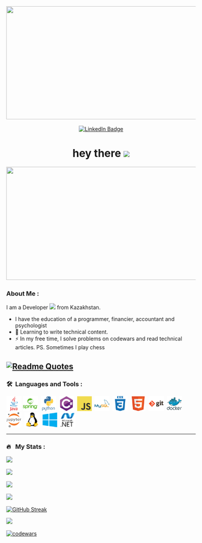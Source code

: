 
<div align="center">
  <img src="https://media.giphy.com/media/dWesBcTLavkZuG35MI/giphy.gif" width="600" height="300"/>
</div>

<p align="center">
<a href="https://www.linkedin.com/in/dinmukhamed-mukashev-bba7a023b/"><img src="https://img.shields.io/badge/LinkedIn-blue?style=for-the-badge&logo=linkedin&logoColor=white" alt="LinkedIn Badge"></a>
</p>
<p align="center">

<h1 align="center">hey there <img src="https://media.giphy.com/media/hvRJCLFzcasrR4ia7z/giphy.gif" width="40"></h1>

<p align="center"><img src="https://i.gifer.com/fxVE.gif" width="600" height="300"  /></p>



### About Me :

I am a Developer <img src="https://media.giphy.com/media/WUlplcMpOCEmTGBtBW/giphy.gif" width="30"> from Kazakhstan.

- I have the education of a programmer, financier, accountant and psychologist
- 🌱 Learning to write technical content.
- ⚡ In my free time, I solve problems on codewars and read technical articles. PS. Sometimes I play chess

[![Readme Quotes](https://quotes-github-readme.vercel.app/api?type=horizontal&theme=dark)](https://github.com/piyushsuthar/github-readme-quotes)
---

### 🛠 &nbsp;Languages and Tools :

<p>
<img src="https://github.com/devicons/devicon/blob/master/icons/java/java-original-wordmark.svg" title="Java" alt="Java" width="40" height="40"/>&nbsp;<img src="https://github.com/devicons/devicon/blob/master/icons/spring/spring-original-wordmark.svg" title="Spring" alt="Spring" width="40" height="40"/>&nbsp;
<img src="https://github.com/devicons/devicon/blob/master/icons/python/python-original-wordmark.svg" title="Python"  alt="Python" width="40" height="40"/>&nbsp;
<img src="https://github.com/devicons/devicon/blob/master/icons/csharp/csharp-original.svg" title="C#"  alt="C#" width="40" height="40"/>&nbsp;
<img src="https://github.com/devicons/devicon/blob/master/icons/javascript/javascript-original.svg" title="JavaScript" alt="JavaScript" width="40" height="40"/>&nbsp;
<img src="https://github.com/devicons/devicon/blob/master/icons/mysql/mysql-original-wordmark.svg" title="MySQL"  alt="MySQL" width="40" height="40"/>&nbsp;
<img src="https://github.com/devicons/devicon/blob/master/icons/css3/css3-plain-wordmark.svg"  title="CSS3" alt="CSS" width="40" height="40"/>&nbsp;
<img src="https://github.com/devicons/devicon/blob/master/icons/html5/html5-original.svg" title="HTML5" alt="HTML" width="40" height="40"/>&nbsp;
<img src="https://github.com/devicons/devicon/blob/master/icons/git/git-original-wordmark.svg" title="Git"  alt="Git" width="40" height="40"/>&nbsp;
<img src="https://github.com/devicons/devicon/blob/master/icons/docker/docker-original-wordmark.svg" title="Docker"  alt="Docker" width="40" height="40"/>&nbsp;
<img src="https://github.com/devicons/devicon/blob/master/icons/jupyter/jupyter-original-wordmark.svg" title="Jupyter"  alt="Jupyter" width="40" height="40"/>&nbsp;
<img src="https://github.com/devicons/devicon/blob/master/icons/linux/linux-original.svg" title="Linux"  alt="Linux" width="40" height="40"/>&nbsp;
<img src="https://github.com/devicons/devicon/blob/master/icons/windows8/windows8-original.svg" title="Windows"  alt="Windows" width="40" height="40"/>&nbsp;
<img src="https://github.com/devicons/devicon/blob/master/icons/dot-net/dot-net-original-wordmark.svg" title=".net"  alt=".net" width="40" height="40"/>&nbsp;

</p>

---

### 🔥 &nbsp; My Stats :


![](http://github-profile-summary-cards.vercel.app/api/cards/repos-per-language?username=77Dimash77&theme=dark&background=000000)

![](http://github-profile-summary-cards.vercel.app/api/cards/most-commit-language?username=77Dimash77&theme=dark&background=000000)

![](http://github-profile-summary-cards.vercel.app/api/cards/stats?username=77Dimash77&theme=dark&background=000000)

![](http://github-profile-summary-cards.vercel.app/api/cards/productive-time?username=77Dimash77&theme=dark&background=000000)

[![GitHub Streak](http://github-readme-streak-stats.herokuapp.com?user=77Dimash77&theme=dark&background=000000)](https://git.io/streak-stats)

![](http://github-profile-summary-cards.vercel.app/api/cards/profile-details?username=77Dimash77&theme=dark&background=000000)

[![codewars](https://www.codewars.com/users/77Dimash77/badges/large)](https://www.codewars.com/users/77Dimash77)   

<!-- [![KnlnKS's LeetCode stats](https://leetcode-stats-six.vercel.app/api?username=77Dimash77&theme=dark)](https://github.com/77Dimash77/leetcode-stats)



---

<!-- BLOG-POST-LIST:START -->
<!-- BLOG-POST-LIST:END -->

